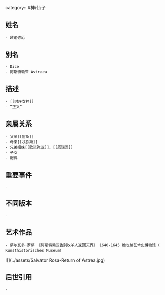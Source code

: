 category:: #神/仙子
## 姓名
	- 欧诺弥厄
## 别名
	- Dice
	- 阿斯特赖亚 Astraea
## 描述
	- [[时序女神]]
	- “正义”
## 亲属关系
	- 父亲[[宙斯]]
	- 母亲[[忒弥斯]]
	- 兄弟姐妹[[欧诺弥亚]]、[[厄瑞涅]]
	- 子女
	- 配偶
## 重要事件
	-
## 不同版本
	-
## 艺术作品
	- 萨尔瓦多·罗萨 《阿斯特赖亚告别牧羊人返回天界》 1640-1645 维也纳艺术史博物馆（ Kunsthistorisches Museum）
 ![](../assets/Salvator Rosa-Return of Astrea.jpg)
## 后世引用
	-
